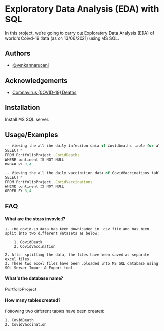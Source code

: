 # Exploratory Data Analysis (EDA) with SQL

In this project, we're going to carry out Exploratory Data Analysis (EDA) of world's Coivd-19 data (as on 13/06/2021) using MS SQL.


## Authors

- [@venkannarupani](https://github.com/venkannarupani)

  
## Acknowledgements

 - [Coronavirus (COVID-19) Deaths](https://ourworldindata.org/covid-deaths)
  
## Installation 

Install MS SQL server.
    
## Usage/Examples

```javascript
-- Viewing the all the daily infection data of CovidDeaths table for all countries.
SELECT *
FROM PortfolioProject..CovidDeaths
WHERE continent IS NOT NULL
ORDER BY 3,4

-- Viewing the all the daily vaccination data of CovidVaccinations table for all countries.
SELECT *
FROM PortfolioProject..CovidVaccinations
WHERE continent IS NOT NULL
ORDER BY 3,4

```

  
## FAQ

#### What are the steps invovled?

    1. The covid-19 data has been downloaded in .csv file and has been split into two different datasets as below:

        1. CovidDeath
        2. CovidVaccination
        
    2. After splitting the data, the files have been saved as separate excel files.
    3. These two excel files have been uploaded into MS SQL database using SQL Server Import & Export tool.

#### What's the database name?
PortfolioProject

#### How many tables created?

Following two different tables have been created:

    1. CovidDeath
    2. CovidVaccination

  
